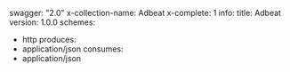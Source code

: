 swagger: "2.0"
x-collection-name: Adbeat
x-complete: 1
info:
  title: Adbeat
  version: 1.0.0
schemes:
- http
produces:
- application/json
consumes:
- application/json